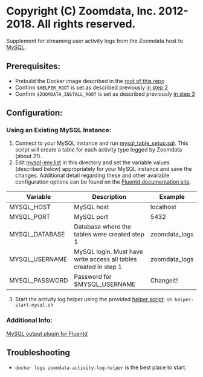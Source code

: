 # Copyright (C) Zoomdata, Inc. 2012-2018. All rights reserved.

Supplement for streaming user activity logs from the Zoomdata host to [MySQL](https://dev.mysql.com/doc/refman/5.7/en/introduction.html). 

## Prerequisites:
* Prebuild the Docker image described in the [root of this repo](../../README.md)
* Confirm `$HELPER_ROOT` is set as described previously [in step 2](../../README.md)
* Confirm `$ZOOMDATA_INSTALL_ROOT` is set as described previously [in step 3](../../README.md)

## Configuration:

### Using an Existing MySQL Instance:
1. Connect to your MySQL instance and run [mysql_table_setup.sql](mysql_table_setup.sql). This script will create a table for each activity type logged by Zoomdata (about 21).
2. Edit [mysql-env.list](mysql-env.list) in this directory and set the variable values (described below) appropriately for your MySQL instance and save the changes. Additional detail regarding these and other available configuration options can be found on the [Fluentd documentation site](https://github.com/tagomoris/fluent-plugin-mysql).

| Variable |  Description  |  Example  |
| --- | --- | --- |
| MYSQL_HOST | MySQL host | localhost |
| MYSQL_PORT | MySQL port | 5432 |
| MYSQL_DATABASE | Database where the tables were created step 1 | zoomdata_logs |
| MYSQL_USERNAME | MySQL login. Must have write access all tables created in step 1 | zoomdata_logs |
| MYSQL_PASSWORD | Password for $MYSQL_USERNAME | Changeit! |

3. Start the activity log helper using the provided [helper script](helper-start-mysql.sh): `sh helper-start-mysql.sh`

### Additional Info:
[MySQL output plugin for Fluentd](https://github.com/tagomoris/fluent-plugin-mysql)

## Troubleshooting

* `docker logs zoomdata-activity-log-helper` is the best place to start.
